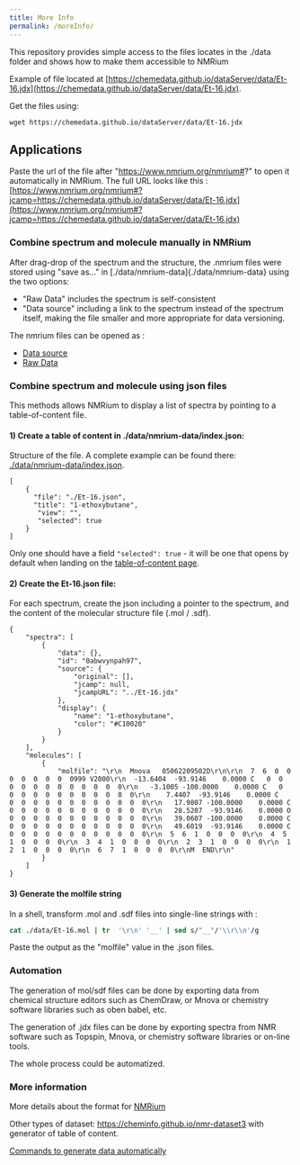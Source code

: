 ```yaml
---
title: More Info
permalink: /moreInfo/
---
```

This repository provides simple access to the files locates in the ./data folder and shows how to make them accessible to NMRium

Example of file located at [https://chemedata.github.io/dataServer/data/Et-16.jdx](https://chemedata.github.io/dataServer/data/Et-16.jdx).

Get the files using:
```
wget https://chemedata.github.io/dataServer/data/Et-16.jdx
```

## Applications

Paste the url of the file after "https://www.nmrium.org/nmrium#?" to open it automatically in NMRium. The full URL looks like this : [https://www.nmrium.org/nmrium#?jcamp=https://chemedata.github.io/dataServer/data/Et-16.jdx](https://www.nmrium.org/nmrium#?jcamp=https://chemedata.github.io/dataServer/data/Et-16.jdx)


### Combine spectrum and molecule manually in NMRium

After drag-drop of the spectrum and the structure, the .nmrium files were stored using "save as..." in [./data/nmrium-data]{./data/nmrium-data} using the two options:

- "Raw Data" includes the spectrum is self-consistent
- "Data source" including a link to the spectrum instead of the spectrum itself, making the file smaller and more appropriate for data versioning.


The nmrium files can be opened as :
- [Data source](https://www.nmrium.org/nmrium#?nmrium=https://chemedata.github.io/dataServer/data/nmrium-data/F6zMXRFW_dataSource.nmrium)
- [Raw Data](https://www.nmrium.org/nmrium#?nmrium=https://chemedata.github.io/dataServer/data/nmrium-data/F6zMXRFWRaw_Data.nmrium)

### Combine spectrum and molecule using json files

This methods allows NMRium to display a list of spectra by pointing to a table-of-content file.
#### 1) Create a table of content in ./data/nmrium-data/index.json:

Structure of the file. A complete example can be found there: [./data/nmrium-data/index.json](./data/nmrium-data/index.json).
```
[
	{
	  "file": "./Et-16.json",
      "title": "1-ethoxybutane",
	   "view": "",
	   "selected": true  
	}
]
```

Only one should have a field `"selected": true` - it will be one that opens by default when landing on the [table-of-content page](https://www.nmrium.org/nmrium#?toc=https://chemedata.github.io/dataServer/data/nmrium-data/index.json).

#### 2) Create the Et-16.json file:

For each spectrum, create the json including a pointer to the spectrum, and the content of the molecular structure file (.mol / .sdf).
```
{
	"spectra": [
		{
			"data": {},
			"id": "0abwvynpah97",
			"source": {
				"original": [],
				"jcamp": null,
				"jcampURL": "../Et-16.jdx"
			},
			"display": {
				"name": "1-ethoxybutane",
				"color": "#C10020"
			}
		}
	],
	"molecules": [
		{
			"molfile": "\r\n  Mnova   05062209502D\r\n\r\n  7  6  0  0  0  0  0  0  0  0999 V2000\r\n  -13.6404  -93.9146    0.0000 C   0  0  0  0  0  0  0  0  0  0  0  0\r\n   -3.1005 -100.0000    0.0000 C   0  0  0  0  0  0  0  0  0  0  0  0\r\n    7.4407  -93.9146    0.0000 C   0  0  0  0  0  0  0  0  0  0  0  0\r\n   17.9807 -100.0000    0.0000 C   0  0  0  0  0  0  0  0  0  0  0  0\r\n   28.5207  -93.9146    0.0000 O   0  0  0  0  0  0  0  0  0  0  0  0\r\n   39.0607 -100.0000    0.0000 C   0  0  0  0  0  0  0  0  0  0  0  0\r\n   49.6019  -93.9146    0.0000 C   0  0  0  0  0  0  0  0  0  0  0  0\r\n  5  6  1  0  0  0  0\r\n  4  5  1  0  0  0  0\r\n  3  4  1  0  0  0  0\r\n  2  3  1  0  0  0  0\r\n  1  2  1  0  0  0  0\r\n  6  7  1  0  0  0  0\r\nM  END\r\n"
		}
	]
}
```
#### 3) Generate the molfile string

In a shell, transform .mol and .sdf files into single-line strings with :
```csh
cat ./data/Et-16.mol | tr  '\r\n' '__' | sed s/"__"/'\\r\\n'/g
```
Paste the output as the "molfile" value in the .json files.

### Automation

The generation of mol/sdf files can be done by exporting data from chemical structure editors such as ChemDraw, or Mnova or chemistry software libraries such as oben babel, etc.

The generation of .jdx files can be done by exporting spectra from NMR software such as Topspin, Mnova, or chemistry software libraries or on-line tools.

The whole process could be automatized.
### More information

More details about the format for [NMRium](https://docs.nmrium.org/for-developers/using-nmrium)

Other types of dataset: https://cheminfo.github.io/nmr-dataset3 with generator of table of content.

[Commands to generate data automatically](./details.md)